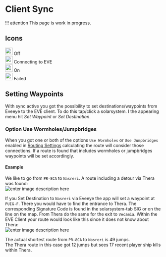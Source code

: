 # Client Sync

!!! attention
    This page is work in progress.

## Icons
<img src="https://raw.githubusercontent.com/Risingson/eedocs/master/docs/images/Marker-100_off.png" width="24" height="24" > Off<br>
<img src="https://raw.githubusercontent.com/Risingson/eedocs/master/docs/images/Marker-100_standby.png" width="24" height="24" > Connecting to EVE<br>
<img src="https://raw.githubusercontent.com/Risingson/eedocs/master/docs/images/Marker-100_on.png" width="24" height="24" > On<br>
<img src="https://raw.githubusercontent.com/Risingson/eedocs/master/docs/images/Marker-100_fail.png" width="24" height="24" > Failed<br>

## Setting Waypoints
With sync active you got the possibility to set destinations/waypoints from Eveeye to the EVE client. To do this tap/click a solarsystem. I the appearing menu hit *Set Waypoint* or *Set Destination*.
### Option Use Wormholes/Jumpbridges
When you got one or both of the options `Use Wormholes` or `Use Jumpbridges` enabled in [Routing Settings](https://eveeye.readthedocs.io/en/latest/ui/settings/#Route) calculating the route will consider those connections. If a route is found that includes wormholes or jumpbridges waypoints will be set accordingly.

#### Example
We like to go from `PR-8CA` to `Nasreri`.
A route including a detour via Thera was found:<br>![enter image description here](https://raw.githubusercontent.com/Risingson/eedocs/master/docs/images/route/Wormhole_routing_0.png)

If you Set Destination to `Nasreri` via Eveeye the app will set a waypoint at `PUIG-F`. There you would have to find the entrance to Thera. The corresponding Signature Code is found in the solarsystem-tab SIG or on the line on the map. From Thera do the same for the exit to `Vecamia`.
Within the EVE Client your route would look like this since it does not know about Thera:<br>
 ![enter image description here](https://raw.githubusercontent.com/Risingson/eedocs/master/docs/images/route/Wormhole_routing_1.png)

The actual shortest route from `PR-8CA` to `Nasreri` is 49 jumps.<br> 
The Thera route in this case got 12 jumps but sees 17 recent player ship kills within Thera.
<!--stackedit_data:
eyJoaXN0b3J5IjpbLTIxNDUxNTQ4MjcsODI3ODA2ODI3LDE4OD
AwMDE4LDE4OTI5MjYwOCwtNDIxNDU1Mjk4LDEwNjQxMTM3OSwt
MTI4MzUzNTA5NywtNzcwOTM2ODQwLDYwNzU2NDQ3LC0yMTAzNz
c1ODYzLDQwNDQxNDYxOSwtMjA4MDUwODU0NywxMjUzMTQ3NjU1
LC0xNDY3MDg4ODk0LDIwMjg3NzY2MjEsLTE1MTA1MjYwOTEsLT
EzNDU4NTMyNzldfQ==
-->